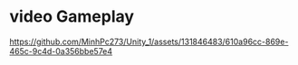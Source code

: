 # video Gameplay
https://github.com/MinhPc273/Unity_1/assets/131846483/610a96cc-869e-465c-9c4d-0a356bbe57e4

